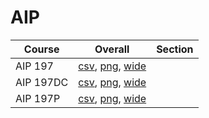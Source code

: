 # AIP

| Course | Overall | Section |
| ------ | ------- | ------- |
| AIP 197 | [csv](https://github.com/UCSD-Historical-Enrollment-Data/2024Winter/blob/main/overall/AIP%20197.csv), [png](https://raw.githubusercontent.com/UCSD-Historical-Enrollment-Data/2024Winter/main/plot_overall/AIP%20197.png), [wide](https://raw.githubusercontent.com/UCSD-Historical-Enrollment-Data/2024Winter/main/plot_overall_wide/AIP%20197.png) |  |
| AIP 197DC | [csv](https://github.com/UCSD-Historical-Enrollment-Data/2024Winter/blob/main/overall/AIP%20197DC.csv), [png](https://raw.githubusercontent.com/UCSD-Historical-Enrollment-Data/2024Winter/main/plot_overall/AIP%20197DC.png), [wide](https://raw.githubusercontent.com/UCSD-Historical-Enrollment-Data/2024Winter/main/plot_overall_wide/AIP%20197DC.png) |  |
| AIP 197P | [csv](https://github.com/UCSD-Historical-Enrollment-Data/2024Winter/blob/main/overall/AIP%20197P.csv), [png](https://raw.githubusercontent.com/UCSD-Historical-Enrollment-Data/2024Winter/main/plot_overall/AIP%20197P.png), [wide](https://raw.githubusercontent.com/UCSD-Historical-Enrollment-Data/2024Winter/main/plot_overall_wide/AIP%20197P.png) |  |
